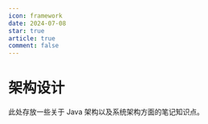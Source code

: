```yaml
---
icon: framework
date: 2024-07-08
star: true
article: true
comment: false
---
```


# 架构设计

此处存放一些关于 Java 架构以及系统架构方面的笔记知识点。